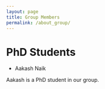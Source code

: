 ```yaml
---
layout: page
title: Group Members
permalink: /about_group/
---
```






PhD Students
========

* Aakash Naik

Aakash is a PhD student in our group. 
